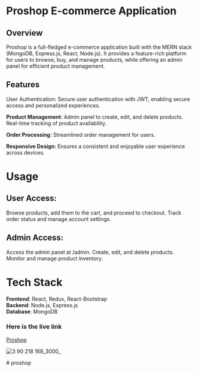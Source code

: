 # Proshop E-commerce Application
## Overview
Proshop is a full-fledged e-commerce application built with the MERN stack (MongoDB, Express.js, React, Node.js). It provides a feature-rich platform for users to browse, buy, and manage products, while offering an admin panel for efficient product management.

## Features
User Authentication: Secure user authentication with JWT, enabling secure access and personalized experiences.

**Product Management**: Admin panel to create, edit, and delete products. Real-time tracking of product availability.

**Order Processing**: Streamlined order management for users.

**Responsive Design**: Ensures a consistent and enjoyable user experience across devices.


# Usage
## User Access:

Browse products, add them to the cart, and proceed to checkout.
Track order status and manage account settings.

## Admin Access:

Access the admin panel at /admin.
Create, edit, and delete products.
Monitor and manage product inventory.

# Tech Stack
**Frontend**: React, Redux, React-Bootstrap\
**Backend**: Node.js, Express.js\
**Database**: MongoDB


### Here is the live link
[Proshop](http://3.90.218.168:3000/)


![3 90 218 168_3000_](https://github.com/ajaySankapal/proshop_/assets/90617524/e5bd9d3f-281a-401c-8be8-899b9adcb8b0)

#   p r o s h o p  
 